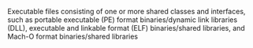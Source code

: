 Executable files consisting of one or more shared classes and interfaces, such as portable executable (PE) format binaries/dynamic link libraries (DLL), executable and linkable format (ELF) binaries/shared libraries, and Mach-O format binaries/shared libraries